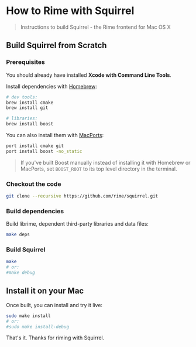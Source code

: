 # How to Rime with Squirrel

> Instructions to build Squirrel - the Rime frontend for Mac OS X

## Build Squirrel from Scratch

### Prerequisites

You should already have installed **Xcode with Command Line Tools**.

Install dependencies with [Homebrew](http://mxcl.github.com/homebrew/):

``` sh
# dev tools:
brew install cmake
brew install git

# libraries:
brew install boost
```

You can also install them with [MacPorts](https://www.macports.org/):

``` sh
port install cmake git
port install boost -no_static
```

> If you've built Boost manually instead of installing it with Homebrew or MacPorts, set `BOOST_ROOT` to its top level directory in the terminal.

### Checkout the code

``` sh
git clone --recursive https://github.com/rime/squirrel.git
```

### Build dependencies

Build librime, dependent third-party libraries and data files:

``` sh
make deps
```

### Build Squirrel

``` sh
make
# or:
#make debug
```

## Install it on your Mac

Once built, you can install and try it live:

``` sh
sudo make install
# or:
#sudo make install-debug
```

That's it. Thanks for riming with Squirrel.
